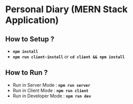 # Personal Diary (MERN Stack Application)

## How to Setup ?
* **`npm install`**
* **`npm run client-install`** or **`cd client && npm install`**

## How to Run ?
* Run in Server Mode : **`npm run server`**
* Run in Client Mode : **`npm run client`**
* Run in Developer Mode : **`npm run dev`**
